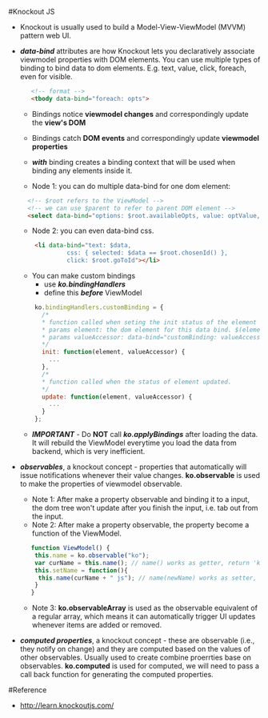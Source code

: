 #Knockout JS

* Knockout is usually used to build a Model-View-ViewModel (MVVM) pattern web UI.

* **_data-bind_** attributes are how Knockout lets you declaratively associate viewmodel properties with DOM elements. You can use multiple types of binding to bind data to dom elements. E.g. text, value, click, foreach, even for visible.
  ```html
     <!-- format -->
     <tbody data-bind="foreach: opts">
  ```
  * Bindings notice __viewmodel changes__ and correspondingly update the __view's DOM__
  * Bindings catch __DOM events__ and correspondingly update __viewmodel properties__
  * **_with_** binding creates a binding context that will be used when binding any elements inside it.

  * Node 1: you can do multiple data-bind for one dom element:
  ```html
    <!-- $root refers to the ViewModel -->
    <!-- we can use $parent to refer to parent DOM element -->
    <select data-bind="options: $root.availableOpts, value: optValue, optionsText: 'optName'"></select>
  ```
  * Node 2: you can even data-bind css.
  ```html
      <li data-bind="text: $data, 
               css: { selected: $data == $root.chosenId() },
               click: $root.goToId"></li>
  ```
  * You can make custom bindings
    * use **_ko.bindingHandlers_**
    * define this **_before_** ViewModel 
  ```javascript
      ko.bindingHandlers.customBinding = {
        /*
        * function called when seting the init status of the element
        * params element: the dom element for this data bind. $(element) for using jQuery function to massage the dom element
        * params valueAccessor: data-bind="customBinding: valueAccessor". valueAccessor() to get the value.
        */
        init: function(element, valueAccessor) {
          ...
        },
        /*
        * function called when the status of element updated.
        */
        update: function(element, valueAccessor) {
          ...
        } 
      };
  ```
  * **_IMPORTANT_** - Do __NOT__ call **_ko.applyBindings_** after loading the data. It will rebuild the ViewModel everytime you load the data from backend, which is very inefficient.
* **_observables_**, a knockout concept - properties that automatically will issue notifications whenever their value changes. __ko.observable__ is used to make the properties of viewmodel observable.
  * Note 1: After make a property observable and binding it to a input, the dom tree won't update after you finish the input, i.e. tab out from the input.
  * Note 2: After make a property observable, the property become a function of the ViewModel.
  ```javascript
     function ViewModel() {
      this.name = ko.observable("ko");
      var curName = this.name(); // name() works as getter, return 'ko'
      this.setName = function(){
       this.name(curName + " js"); // name(newName) works as setter, set the name to 'ko js' 
      }
     }
  ```
  * Note 3: __ko.observableArray__ is used as the observable equivalent of a regular array, which means it can automatically trigger UI updates whenever items are added or removed.
* **_computed properties_**, a knockout concept - these are observable (i.e., they notify on change) and they are computed based on the values of other observables. Usually used to create combine proerrties base on observables. __ko.computed__ is used for computed, we will need to pass a call back function for generating the computed properties. 




#Reference
* http://learn.knockoutjs.com/
